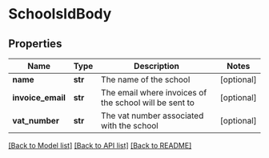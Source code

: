 # SchoolsIdBody

## Properties
Name | Type | Description | Notes
------------ | ------------- | ------------- | -------------
**name** | **str** | The name of the school | [optional] 
**invoice_email** | **str** | The email where invoices of the school will be sent to | [optional] 
**vat_number** | **str** | The vat number associated with the school | [optional] 

[[Back to Model list]](../README.md#documentation-for-models) [[Back to API list]](../README.md#documentation-for-api-endpoints) [[Back to README]](../README.md)

